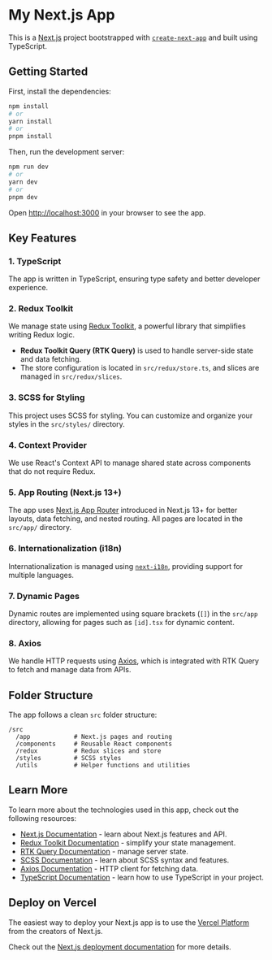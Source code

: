 # My Next.js App

This is a [Next.js](https://nextjs.org) project bootstrapped with [`create-next-app`](https://nextjs.org/docs/app/api-reference/cli/create-next-app) and built using TypeScript.

## Getting Started

First, install the dependencies:

```bash
npm install
# or
yarn install
# or
pnpm install
```

Then, run the development server:

```bash
npm run dev
# or
yarn dev
# or
pnpm dev
```

Open [http://localhost:3000](http://localhost:3000) in your browser to see the app.

## Key Features

### 1. TypeScript
The app is written in TypeScript, ensuring type safety and better developer experience.

### 2. Redux Toolkit
We manage state using [Redux Toolkit](https://redux-toolkit.js.org/), a powerful library that simplifies writing Redux logic.

- **Redux Toolkit Query (RTK Query)** is used to handle server-side state and data fetching.
- The store configuration is located in `src/redux/store.ts`, and slices are managed in `src/redux/slices`.

### 3. SCSS for Styling
This project uses SCSS for styling. You can customize and organize your styles in the `src/styles/` directory.

### 4. Context Provider
We use React's Context API to manage shared state across components that do not require Redux.

### 5. App Routing (Next.js 13+)
The app uses [Next.js App Router](https://nextjs.org/docs/app) introduced in Next.js 13+ for better layouts, data fetching, and nested routing. All pages are located in the `src/app/` directory.

### 6. Internationalization (i18n)
Internationalization is managed using [`next-i18n`](https://nextjs.org/docs/advanced-features/i18n-routing), providing support for multiple languages.

### 7. Dynamic Pages
Dynamic routes are implemented using square brackets (`[]`) in the `src/app` directory, allowing for pages such as `[id].tsx` for dynamic content.

### 8. Axios
We handle HTTP requests using [Axios](https://axios-http.com/), which is integrated with RTK Query to fetch and manage data from APIs.

## Folder Structure

The app follows a clean `src` folder structure:

```
/src
  /app            # Next.js pages and routing
  /components     # Reusable React components
  /redux          # Redux slices and store
  /styles         # SCSS styles
  /utils          # Helper functions and utilities
```

## Learn More

To learn more about the technologies used in this app, check out the following resources:

- [Next.js Documentation](https://nextjs.org/docs) - learn about Next.js features and API.
- [Redux Toolkit Documentation](https://redux-toolkit.js.org/) - simplify your state management.
- [RTK Query Documentation](https://redux-toolkit.js.org/rtk-query/overview) - manage server state.
- [SCSS Documentation](https://sass-lang.com/documentation) - learn about SCSS syntax and features.
- [Axios Documentation](https://axios-http.com/docs/intro) - HTTP client for fetching data.
- [TypeScript Documentation](https://www.typescriptlang.org/docs/) - learn how to use TypeScript in your project.

## Deploy on Vercel

The easiest way to deploy your Next.js app is to use the [Vercel Platform](https://vercel.com/new?utm_medium=default-template&filter=next.js&utm_source=create-next-app&utm_campaign=create-next-app-readme) from the creators of Next.js.

Check out the [Next.js deployment documentation](https://nextjs.org/docs/app/building-your-application/deploying) for more details.
